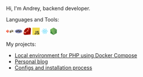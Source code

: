 Hi, I'm Andrey, backend developer.


Languages and Tools:

<code><img height="20" src="https://raw.githubusercontent.com/github/explore/80688e429a7d4ef2fca1e82350fe8e3517d3494d/topics/git/git.png"></code>
<code><img height="20" src="https://raw.githubusercontent.com/github/explore/80688e429a7d4ef2fca1e82350fe8e3517d3494d/topics/php/php.png"></code>
<code><img height="20" src="https://raw.githubusercontent.com/github/explore/80688e429a7d4ef2fca1e82350fe8e3517d3494d/topics/ruby/ruby.png"></code>
<code><img height="20" src="https://raw.githubusercontent.com/github/explore/80688e429a7d4ef2fca1e82350fe8e3517d3494d/topics/javascript/javascript.png"></code>
<code><img height="20" src="https://raw.githubusercontent.com/github/explore/80688e429a7d4ef2fca1e82350fe8e3517d3494d/topics/react/react.png"></code>
<code><img height="20" src="https://raw.githubusercontent.com/github/explore/80688e429a7d4ef2fca1e82350fe8e3517d3494d/topics/nodejs/nodejs.png"></code>


My projects:

* [Local environment for PHP using Docker Compose](https://github.com/arzamaskov/docker-compose-php)
* [Personal blog](https://arzamaskov.github.io)
* [Configs and installation process](https://github.com/arzamaskov/environment)


<!---
- 👋 Hi, I’m @arzamaskov
- 👀 I’m interested in ...
- 🌱 I’m currently learning ...
- 💞️ I’m looking to collaborate on ...
- 📫 How to reach me ...
--->

<!---
arzamaskov/arzamaskov is a ✨ special ✨ repository because its `README.md` (this file) appears on your GitHub profile.
You can click the Preview link to take a look at your changes.
--->
<!---
### Привет-привет! <img src="https://media.giphy.com/media/hvRJCLFzcasrR4ia7z/giphy.gif" width="25px">
<a href="https://www.facebook.com/a.arzamaskov/">
  <img align="left" alt="FB" width="22px" src="https://cdn.jsdelivr.net/npm/simple-icons@v3/icons/facebook.svg" />
</a>
<a href="https://twitter.com/a_nimus">
  <img align="left" alt="Twitter" width="22px" src="https://cdn.jsdelivr.net/npm/simple-icons@v3/icons/twitter.svg" />
</a>
<a href="https://www.linkedin.com/in/arzamaskov">
  <img align="left" alt="LinkdeIn" width="22px" src="https://cdn.jsdelivr.net/npm/simple-icons@v3/icons/linkedin.svg" />
</a>
<a href="https://t.me/arzamaskov">
  <img align="left" alt="Abhishek's Telegram" width="22px" src="https://cdn.jsdelivr.net/npm/simple-icons@v3/icons/telegram.svg" />
</a>
<a href="https://www.instagram.com/a.arzamaskov">
  <img align="left" alt="Instagram" width="22px" src="https://cdn.jsdelivr.net/npm/simple-icons@v3/icons/instagram.svg" />
</a>

<br />

Привет, меня зовут Андрей, я бэкенд-программист. Изучаю Git и ещё несколько интересных технологий.

<br />

<img align="right" alt="GIF" src="https://raw.githubusercontent.com/kalashnikov-ulmic/kalashnikov-ulmic/main/%D0%A3%D1%87%D1%83%D1%81%D1%8C%20%D0%BD%D0%B0%20Slurm.png?raw=true" width="400" height="280" />
  
**Languages and Tools:**  

<code><img height="20" src="https://raw.githubusercontent.com/github/explore/80688e429a7d4ef2fca1e82350fe8e3517d3494d/topics/git/git.png"></code>
<code><img height="20" src="https://raw.githubusercontent.com/github/explore/80688e429a7d4ef2fca1e82350fe8e3517d3494d/topics/php/php.png"></code>
<code><img height="20" src="https://raw.githubusercontent.com/github/explore/80688e429a7d4ef2fca1e82350fe8e3517d3494d/topics/ruby/ruby.png"></code>
<code><img height="20" src="https://raw.githubusercontent.com/github/explore/80688e429a7d4ef2fca1e82350fe8e3517d3494d/topics/javascript/javascript.png"></code>
<code><img height="20" src="https://raw.githubusercontent.com/github/explore/80688e429a7d4ef2fca1e82350fe8e3517d3494d/topics/vue/vue.png"></code>
<code><img height="20" src="https://raw.githubusercontent.com/github/explore/80688e429a7d4ef2fca1e82350fe8e3517d3494d/topics/react/react.png"></code>
<code><img height="20" src="https://raw.githubusercontent.com/github/explore/80688e429a7d4ef2fca1e82350fe8e3517d3494d/topics/nodejs/nodejs.png"></code>

🚧 **Мои задачи на ближайшее время:**
--->
<!-- TODO-IST:START -->
<!--
* [x] Прокачать свой профиль на Github
* [ ] Пройти курс по Git на Slurm
* [ ] Создать свой первый проект на Github    
 -->
<!-- TODO-IST:END -->

